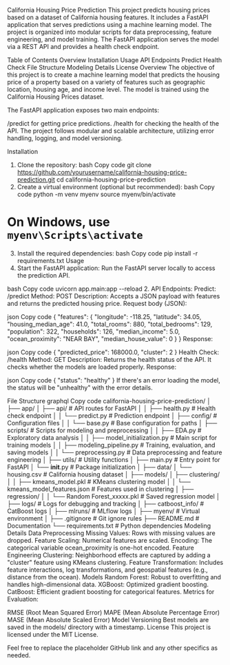 California Housing Price Prediction
This project predicts housing prices based on a dataset of California housing features. It includes a FastAPI application that serves predictions using a machine learning model. The project is organized into modular scripts for data preprocessing, feature engineering, and model training. The FastAPI application serves the model via a REST API and provides a health check endpoint.

Table of Contents
Overview
Installation
Usage
API Endpoints
Predict
Health Check
File Structure
Modeling Details
License
Overview
The objective of this project is to create a machine learning model that predicts the housing price of a property based on a variety of features such as geographic location, housing age, and income level. The model is trained using the California Housing Prices dataset.

The FastAPI application exposes two main endpoints:

/predict for getting price predictions.
/health for checking the health of the API.
The project follows modular and scalable architecture, utilizing error handling, logging, and model versioning.

Installation
1. Clone the repository:
bash
Copy code
git clone https://github.com/yourusername/california-housing-price-prediction.git
cd california-housing-price-prediction
2. Create a virtual environment (optional but recommended):
bash
Copy code
python -m venv myenv
source myenv/bin/activate
# On Windows, use `myenv\Scripts\activate`
3. Install the required dependencies:
bash
Copy code
pip install -r requirements.txt
Usage
1. Start the FastAPI application:
Run the FastAPI server locally to access the prediction API.

bash
Copy code
uvicorn app.main:app --reload
2. API Endpoints:
Predict: /predict
Method: POST
Description: Accepts a JSON payload with features and returns the predicted housing price.
Request body (JSON):

json
Copy code
{
  "features": {
    "longitude": -118.25,
    "latitude": 34.05,
    "housing_median_age": 41.0,
    "total_rooms": 880,
    "total_bedrooms": 129,
    "population": 322,
    "households": 126,
    "median_income": 5.0,
    "ocean_proximity": "NEAR BAY",
    "median_house_value": 0
  }
}
Response:

json
Copy code
{
  "predicted_price": 168000.0,
  "cluster": 2
}
Health Check: /health
Method: GET
Description: Returns the health status of the API. It checks whether the models are loaded properly.
Response:

json
Copy code
{
  "status": "healthy"
}
If there's an error loading the model, the status will be "unhealthy" with the error details.

File Structure
graphql
Copy code
california-housing-price-prediction/
│
├── app/
│   ├── api/                        # API routes for FastAPI
│   │   ├── health.py               # Health check endpoint
│   │   └── predict.py              # Prediction endpoint
│   ├── config/                     # Configuration files
│   │   └── base.py                 # Base configuration for paths
│   ├── scripts/                    # Scripts for modeling and preprocessing
│   │   ├── EDA.py                  # Exploratory data analysis
│   │   ├── model_initialization.py # Main script for training models
│   │   ├── modeling_pipeline.py    # Training, evaluation, and saving models
│   │   └── preprocessing.py        # Data preprocessing and feature engineering
│   ├── utils/                      # Utility functions
│   ├── main.py                     # Entry point for FastAPI
│   └── __init__.py                 # Package initialization
│
├── data/
│   └── housing.csv                 # California housing dataset
│
├── models/
│   ├── clustering/
│   │   ├── kmeans_model.pkl        # KMeans clustering model
│   │   └── kmeans_model_features.json # Features used in clustering
│   ├── regression/
│   │   └── Random Forest_xxxxx.pkl # Saved regression model
│
├── logs/                           # Logs for debugging and tracking
│   ├── catboost_info/              # CatBoost logs
│
├── mlruns/                         # MLflow logs
│
├── myenv/                          # Virtual environment
│
├── .gitignore                      # Git ignore rules
├── README.md                       # Documentation
└── requirements.txt                # Python dependencies
Modeling Details
Data Preprocessing
Missing Values: Rows with missing values are dropped.
Feature Scaling: Numerical features are scaled.
Encoding: The categorical variable ocean_proximity is one-hot encoded.
Feature Engineering
Clustering: Neighborhood effects are captured by adding a "cluster" feature using KMeans clustering.
Feature Transformation: Includes feature interactions, log transformations, and geospatial features (e.g., distance from the ocean).
Models
Random Forest: Robust to overfitting and handles high-dimensional data.
XGBoost: Optimized gradient boosting.
CatBoost: Efficient gradient boosting for categorical features.
Metrics for Evaluation:

RMSE (Root Mean Squared Error)
MAPE (Mean Absolute Percentage Error)
MASE (Mean Absolute Scaled Error)
Model Versioning
Best models are saved in the models/ directory with a timestamp.
License
This project is licensed under the MIT License.

Feel free to replace the placeholder GitHub link and any other specifics as needed.